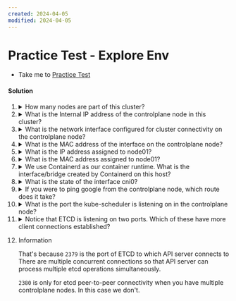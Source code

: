 ```yaml
---
created: 2024-04-05
modified: 2024-04-05
---
```

# Practice Test - Explore Env

  - Take me to [Practice Test](https://kodekloud.com/topic/practice-test-explore-environment/)

#### Solution

1. <details>
   <summary>How many nodes are part of this cluster?</summary>

      ```
      kubectl get nodes
      ```

      Count the results

   </details>

1. <details>
   <summary>What is the Internal IP address of the controlplane node in this cluster?</summary>

      ```
      kubectl get nodes -o wide
      ```

      Note the value in `INTERNAL-IP` column for `controlplane`

   </details>

1. <details>
   <summary>What is the network interface configured for cluster connectivity on the controlplane node?</summary>

   This will be the network interface that has the same IP address you determined in the previous question.

   ```
   ip a
   ```

   There is quite a lot of output for the above command. We can filter it better:

   ```
   ip a | grep -B2 X.X.X.X
   ```

   where `X.X.X.X` is the IP address you got from the previous question. `grep -B2` will find the line containing the value we are looking for and print that and the previous 2 line of output. It will look like this, though the values will be different each time you run the lab.

   ```
   3058: eth0@if3059: <BROADCAST,MULTICAST,UP,LOWER_UP> mtu 1450 qdisc noqueue state UP group default
      link/ether 02:42:c0:08:ea:03 brd ff:ff:ff:ff:ff:ff link-netnsid 0
     inet 192.8.234.3/24 brd 192.8.234.255 scope global eth0
   ```

   From this, we can determine the answer to be

   > `eth0`

   </details>

1. <details>
   <summary>What is the MAC address of the interface on the controlplane node?</summary>

   This value is also present in the output of the command you ran for the previous question. The MAC address is the value in the `link/ether` field of the output and is 6 hex numbers separated by `:`. Note that the value can be different each time you run the lab.

   If the output for `eth0` is

   ```
   3058: eth0@if3059: <BROADCAST,MULTICAST,UP,LOWER_UP> mtu 1450 qdisc noqueue state UP group default
      link/ether 02:42:c0:08:ea:03 brd ff:ff:ff:ff:ff:ff link-netnsid 0
     inet 192.8.234.3/24 brd 192.8.234.255 scope global eth0
   ```

   then the MAC address is

   > `02:42:c0:08:ea:03`

   </details>

1. <details>
   <summary>What is the IP address assigned to node01?</summary>

   ```
   kubectl get nodes -o wide
   ```

   Note the value in `INTERNAL-IP` column for `node01`

   </details>

1. <details>
   <summary>What is the MAC address assigned to node01?</summary>

   For this we will need to SSH onto `node01` so we can view its interfaces. We know what IP to look for, as we determined this in the previous question

   ```
   ssh node01
   ip a | grep -B2 X.X.X.X
   ```

   where `X.X.X.X` is the IP address you got from the previous question. Again, look at the `link/ether` field.

   We could guess that the correct interface on `node01` is also `eth0` and simply run

   ```
   ip link show eth0
   ```

   but it's best to be sure.

   Now return to `controlplane`

   ```
   exit
   ```

   </details>

1. <details>
   <summary>We use Containerd as our container runtime. What is the interface/bridge created by Containerd on this host?</summary>

   This is not immediately straight forward.

   ```
   ip link show
   ```

   Know that

   * Any interface with name beginning `eth` is a "physical" interface, and represents a network card attached to the host.
   * Interface `lo` is the loopback, and covers all IP addresses starting with `127`. Every computer has this.
   * Any interface with name beginning `veth` is a virtual network interface used for tunnelling between the host and the pod network. These connect with bridges, and the bridge interface name is listed with their details.

   We can see that for the two `veth` devices, they are associated with another device in the list `cni0`, therefore that is the answer.

   </details>

1. <details>
   <summary>What is the state of the interface cni0?</summary>

   You can see in the output of the previous command that the state field for `cni0` is

   > `UP`

   </details>

1. <details>
   <summary>If you were to ping google from the controlplane node, which route does it take?</summary>

   What is the IP address of the Default Gateway?

   Run

   ```
   ip route show default
   ```

   and note the output

   </details>

1. <details>
   <summary>What is the port the kube-scheduler is listening on in the controlplane node?</summary>

   Use the [netstat](https://linux.die.net/man/8/netstat) command to look at network sockets used by programs running on the host. There's a lot of output, so we will filter by process name, i.e. `kube-scheduler`

   ```
   netstat -nplt | grep kube-scheduler
   ```

   <details>
   <summary>What the netstat options used mean</summary>

   * `-n` - Show IP addresses (don't try to resolve to host names)
   * `-p` - Show the process names (e.g. `kube-scheduler`)
   * `-l` - Include only _listening_ sockets
   * `-t` - Include only TCP sockets

   </details>

   Output:

   ```
   tcp        0      0 127.0.0.1:10259         0.0.0.0:*               LISTEN      3291/kube-scheduler
   ```

   We can see it's listening on localhost, port `10259`
   </details>

1. <details>
   <summary>Notice that ETCD is listening on two ports. Which of these have more client connections established?</summary>

   We use `netstat` with slightly different options and filter for `etcd`

   ```
   netstat -anp | grep etcd
   ```

   <details>
   <summary>What the netstat options used mean</summary>

   * `-a` - Include sockets in all states
   * `-n` - Show IP addresses (don't try to resolve to host names)
   * `-p` - Show the process names (e.g. `etcd`)

   </details>

   You can see that by far and away, the most used port is `2379`.

   </details>

1. Information

   That's because `2379` is the port of ETCD to which API server connects to There are multiple concurrent connections so that API server can process multiple etcd operations simultaneously.

    `2380` is only for etcd peer-to-peer connectivity when you have multiple controlplane nodes. In this case we don't.



